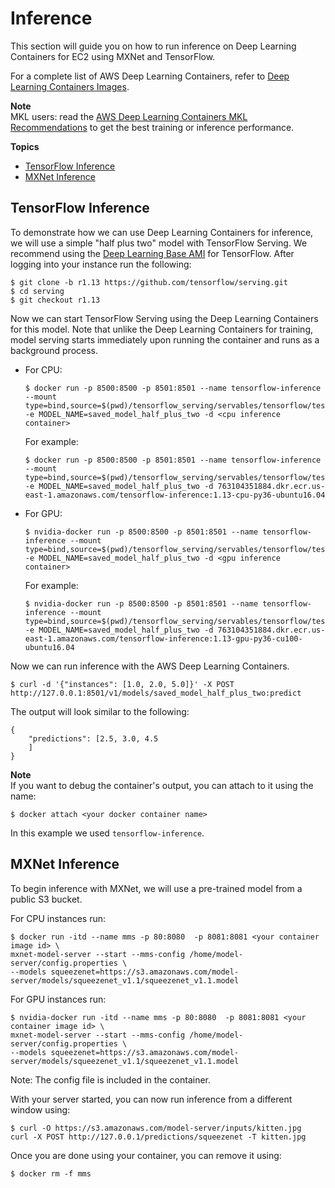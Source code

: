 # Inference<a name="deep-learning-containers-ec2-tutorials-inference"></a>

This section will guide you on how to run inference on Deep Learning Containers for EC2 using MXNet and TensorFlow\.

For a complete list of AWS Deep Learning Containers, refer to [Deep Learning Containers Images](deep-learning-containers-images.md)\. 

**Note**  
MKL users: read the [AWS Deep Learning Containers MKL Recommendations](deep-learning-containers-mkl.md) to get the best training or inference performance\.

**Topics**
+ [TensorFlow Inference](#deep-learning-containers-ec2-tutorials-inference-tf)
+ [MXNet Inference](#deep-learning-containers-ec2-tutorials-inference-mxnet)

## TensorFlow Inference<a name="deep-learning-containers-ec2-tutorials-inference-tf"></a>

To demonstrate how we can use Deep Learning Containers for inference, we will use a simple "half plus two" model with TensorFlow Serving\. We recommend using the [Deep Learning Base AMI](overview-base.md) for TensorFlow\. After logging into your instance run the following:

```
$ git clone -b r1.13 https://github.com/tensorflow/serving.git
$ cd serving
$ git checkout r1.13
```

Now we can start TensorFlow Serving using the Deep Learning Containers for this model\. Note that unlike the Deep Learning Containers for training, model serving starts immediately upon running the container and runs as a background process\.
+ For CPU:

  ```
  $ docker run -p 8500:8500 -p 8501:8501 --name tensorflow-inference --mount type=bind,source=$(pwd)/tensorflow_serving/servables/tensorflow/testdata/saved_model_half_plus_two_cpu,target=/models/saved_model_half_plus_two -e MODEL_NAME=saved_model_half_plus_two -d <cpu inference container>
  ```

  For example:

  ```
  $ docker run -p 8500:8500 -p 8501:8501 --name tensorflow-inference --mount type=bind,source=$(pwd)/tensorflow_serving/servables/tensorflow/testdata/saved_model_half_plus_two_cpu,target=/models/saved_model_half_plus_two -e MODEL_NAME=saved_model_half_plus_two -d 763104351884.dkr.ecr.us-east-1.amazonaws.com/tensorflow-inference:1.13-cpu-py36-ubuntu16.04
  ```
+ For GPU:

  ```
  $ nvidia-docker run -p 8500:8500 -p 8501:8501 --name tensorflow-inference --mount type=bind,source=$(pwd)/tensorflow_serving/servables/tensorflow/testdata/saved_model_half_plus_two_gpu,target=/models/saved_model_half_plus_two -e MODEL_NAME=saved_model_half_plus_two -d <gpu inference container>
  ```

  For example:

  ```
  $ nvidia-docker run -p 8500:8500 -p 8501:8501 --name tensorflow-inference --mount type=bind,source=$(pwd)/tensorflow_serving/servables/tensorflow/testdata/saved_model_half_plus_two_gpu,target=/models/sad_model_half_plus_two -e MODEL_NAME=saved_model_half_plus_two -d 763104351884.dkr.ecr.us-east-1.amazonaws.com/tensorflow-inference:1.13-gpu-py36-cu100-ubuntu16.04
  ```

Now we can run inference with the AWS Deep Learning Containers\.

```
$ curl -d '{"instances": [1.0, 2.0, 5.0]}' -X POST http://127.0.0.1:8501/v1/models/saved_model_half_plus_two:predict
```

The output will look similar to the following:

```
{
    "predictions": [2.5, 3.0, 4.5
    ]
}
```

**Note**  
If you want to debug the container's output, you can attach to it using the name:  

```
$ docker attach <your docker container name>
```
In this example we used `tensorflow-inference`\.

## MXNet Inference<a name="deep-learning-containers-ec2-tutorials-inference-mxnet"></a>

To begin inference with MXNet, we will use a pre\-trained model from a public S3 bucket\.

For CPU instances run:

```
$ docker run -itd --name mms -p 80:8080  -p 8081:8081 <your container image id> \
mxnet-model-server --start --mms-config /home/model-server/config.properties \
--models squeezenet=https://s3.amazonaws.com/model-server/models/squeezenet_v1.1/squeezenet_v1.1.model
```

For GPU instances run:

```
$ nvidia-docker run -itd --name mms -p 80:8080  -p 8081:8081 <your container image id> \
mxnet-model-server --start --mms-config /home/model-server/config.properties \
--models squeezenet=https://s3.amazonaws.com/model-server/models/squeezenet_v1.1/squeezenet_v1.1.model
```

Note: The config file is included in the container\.

With your server started, you can now run inference from a different window using:

```
$ curl -O https://s3.amazonaws.com/model-server/inputs/kitten.jpg
curl -X POST http://127.0.0.1/predictions/squeezenet -T kitten.jpg
```

Once you are done using your container, you can remove it using:

```
$ docker rm -f mms
```